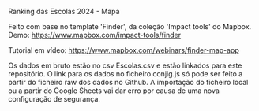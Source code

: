 Ranking das Escolas 2024 - Mapa

Feito com base no template 'Finder', da coleção 'Impact tools' do Mapbox.
Demo:
https://www.mapbox.com/impact-tools/finder

Tutorial em vídeo:
https://www.mapbox.com/webinars/finder-map-app

Os dados em bruto estão no csv Escolas.csv e estão linkados para este repositório.
O link para os dados no ficheiro conjig.js só pode ser feito a partir do ficheiro raw dos dados no Github. A importação do ficheiro local ou a partir do Google Sheets vai dar erro por causa de uma nova configuração de segurança.

